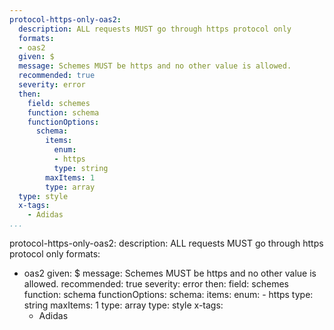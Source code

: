 ```yaml
---
protocol-https-only-oas2:
  description: ALL requests MUST go through https protocol only
  formats:
  - oas2
  given: $
  message: Schemes MUST be https and no other value is allowed.
  recommended: true
  severity: error
  then:
    field: schemes
    function: schema
    functionOptions:
      schema:
        items:
          enum:
          - https
          type: string
        maxItems: 1
        type: array
  type: style
  x-tags:
    - Adidas  
...
```

protocol-https-only-oas2:
  description: ALL requests MUST go through https protocol only
  formats:
  - oas2
  given: $
  message: Schemes MUST be https and no other value is allowed.
  recommended: true
  severity: error
  then:
    field: schemes
    function: schema
    functionOptions:
      schema:
        items:
          enum:
          - https
          type: string
        maxItems: 1
        type: array
  type: style
  x-tags:
    - Adidas  